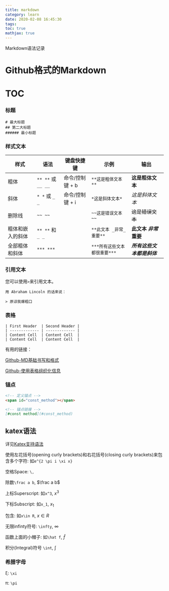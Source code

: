 ```yaml
---
title: markdown
category: learn
date: 2020-02-08 16:45:30
tags:
toc: true
mathjax: true
---
```


Markdown语法记录

Github格式的Markdown
===================

<!-- more -->

TOC
===
<!--还需要填坑-->

### 标题
```
# 最大标题
## 第二大标题
###### 最小标题
```

### 样式文本
| 样式 | 语法 | 键盘快捷键 | 示例 | 输出 |
| --- | --- | --------- | --- | --- |
| 粗体 | `** **` 或 `__ __` | 命令/控制键 + b | `**这是粗体文本**` | **这是粗体文本** |
| 斜体 | `* *` 或 `_ _` | 命令/控制键 + i | `*这是斜体文本*` | *这是斜体文本* |
| 删除线 | `~~ ~~` | | `~~这是错误文本~~` | ~~这是错误文本~~ |
| 粗体和嵌入的斜体 | `** **` 和 `_ _` | | `**此文本 _非常_ 重要**` | **此文本 _非常_ 重要** |
| 全部粗体和斜体 | `*** ***` | | `***所有这些文本都很重要***` | ***所有这些文本都是斜体***

### 引用文本

您可以使用`>`来引用文本。

```
用 Abraham Lincoln 的话来说：

> 原谅我爆粗口
```

### 表格
```
| First Header  | Second Header |
| ------------- | ------------- |
| Content Cell  | Content Cell  |
| Content Cell  | Content Cell  |
```

有用的链接：

[Github-MD基础书写和格式](https://help.github.com/cn/github/writing-on-github/basic-writing-and-formatting-syntax)

[Github-使用表格组织化信息](https://help.github.com/cn/github/writing-on-github/organizing-information-with-tables)

### 锚点

```markdown
<!-- 定义锚点 --> 
<span id="const_method"></span>

<!-- 锚点链接 --> 
[#const method](#const_method)
```

## katex语法

详见[Katex支持语法](https://katex.org/docs/supported.html)

使用左花括号(opening curly brackets)和右花括号(closing curly brackets)来包含多个字符: 如`e^{2 \pi i \xi x}`

空格Space: `\,`

除数`\frac a b`, $\frac a b$

上标Superscript: 如`x^3`, $x^3$

下标Subscript: 如`x_1`, $x_1$

包含: 如`x\in R`, $x\in R$

无限infinty符号: `\infty`, $\infty$

函数上面的小帽子: 如`\hat f`, $\hat f$

积分(Integral)符号 `\int`, $\int$


### 希腊字母

ξ: `\xi`

π: `\pi`